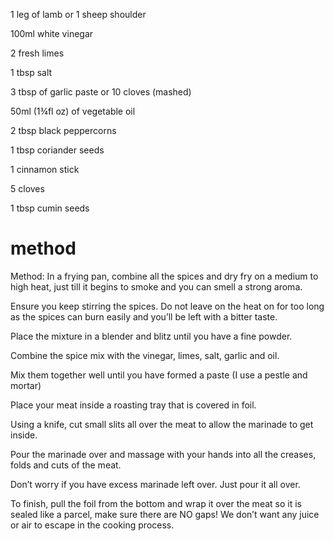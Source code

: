 1 leg of lamb or 1 sheep shoulder

100ml white vinegar

2 fresh limes

1 tbsp salt

3 tbsp of garlic paste or 10 cloves (mashed)

50ml (1¾fl oz) of vegetable oil

2 tbsp black peppercorns

1 tbsp coriander seeds

1 cinnamon stick

5  cloves

1 tbsp cumin seeds
# method
Method: 
In a frying pan, combine all the spices and dry fry on a medium to high heat, just till it begins to smoke and you can smell a strong aroma.

Ensure you keep stirring the spices. Do not leave on the heat on for too long as the spices can burn easily and you’ll be left with a bitter taste.

Place the mixture in a blender and blitz until you have a fine powder.

Combine the spice mix with the vinegar, limes, salt, garlic and oil.

Mix them together well until you have formed a paste (I use a pestle and mortar)

Place your meat inside a roasting tray that is covered in foil.

Using a knife, cut small slits all over the meat to allow the marinade to get inside.

Pour the marinade over and massage with your hands into all the creases, folds and cuts of the meat.

Don’t worry if you have excess marinade left over. Just pour it all over.

To finish, pull the foil from the bottom and wrap it over the meat so it is sealed like a parcel, make sure there are NO gaps! We don’t want any juice or air to escape in the cooking process.